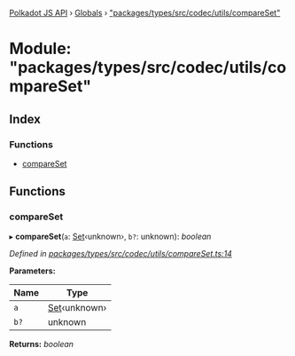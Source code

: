 [Polkadot JS API](../README.md) › [Globals](../globals.md) › ["packages/types/src/codec/utils/compareSet"](_packages_types_src_codec_utils_compareset_.md)

# Module: "packages/types/src/codec/utils/compareSet"

## Index

### Functions

* [compareSet](_packages_types_src_codec_utils_compareset_.md#compareset)

## Functions

###  compareSet

▸ **compareSet**(`a`: [Set](../classes/_packages_types_src_codec_btreeset_.btreeset.md#static-set)‹unknown›, `b?`: unknown): *boolean*

*Defined in [packages/types/src/codec/utils/compareSet.ts:14](https://github.com/polkadot-js/api/blob/f748fcd46d/packages/types/src/codec/utils/compareSet.ts#L14)*

**Parameters:**

Name | Type |
------ | ------ |
`a` | [Set](../classes/_packages_types_src_codec_btreeset_.btreeset.md#static-set)‹unknown› |
`b?` | unknown |

**Returns:** *boolean*
